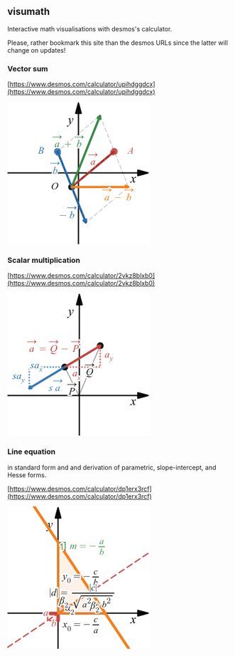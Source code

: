 ## visumath
Interactive math visualisations with desmos's calculator.

Please, rather bookmark this site than the desmos URLs since the latter will change on updates!

### Vector sum

[https://www.desmos.com/calculator/upihdggdcx](https://www.desmos.com/calculator/upihdggdcx)

![vector sum](img/vector_sum.png)

### Scalar multiplication

[https://www.desmos.com/calculator/2vkz8blxb0](https://www.desmos.com/calculator/2vkz8blxb0)

![scalar multiplication](img/scalar_mult.png)

### Line equation
in standard form and and derivation of parametric, slope-intercept, and Hesse forms.
  
[https://www.desmos.com/calculator/dp1erx3rcf](https://www.desmos.com/calculator/dp1erx3rcf)
  
![line equation standard form](img/line_standard_form.png)

